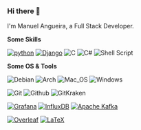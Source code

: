 ### Hi there 👋

I'm Manuel Angueira, a Full Stack Developer.

<!--Always looking for a challenge.-->

**Some Skills**

<!--[![python](https://img.shields.io/badge/python-★★★-lightgrey?labelColor=3776AB&logo=Python&style=for-the-badge&logoColor=white)](https://www.python.org/)-->
[![python](https://img.shields.io/badge/-Python-3670A0?labelColor=3776AB&logo=Python&style=for-the-badge&logoColor=FFDD54)](https://www.python.org/)
[![Django](https://img.shields.io/badge/-Django-092E20?logo=Django&style=for-the-badge&logoColor=white)](https://www.djangoproject.com/)
![C](https://img.shields.io/badge/-C-222222?logo=C&style=for-the-badge&logoColor=A8B9CC)
![C#](https://img.shields.io/badge/-C%23-512BD4?logo=C%23&style=for-the-badge&logoColor=white)
![Shell Script](https://img.shields.io/badge/shell_script-%23121011.svg?style=for-the-badge&logo=gnu-bash&logoColor=white)


**Some OS & Tools**

<!--![Linux](https://img.shields.io/badge/-Linux-FCC624?logo=Linux&style=for-the-badge&logoColor=black)-->
![Debian](https://img.shields.io/badge/-Debian-A81D33?logo=Debian&style=for-the-badge&logoColor=white)
![Arch](https://img.shields.io/badge/-Arch_Linux-10A0CC?logo=Arch-Linux&style=for-the-badge&logoColor=white)
![Mac_OS](https://img.shields.io/badge/-Mac_OS-999999?logo=Apple&style=for-the-badge&logoColor=white)
![Windows](https://img.shields.io/badge/-Windows-0078D6?logo=Windows&style=for-the-badge&logoColor=white)

![Git](https://img.shields.io/badge/-Git-F05032?logo=Git&style=for-the-badge&logoColor=white)
![Github](https://img.shields.io/badge/-Github-181717?logo=Github&style=for-the-badge&logoColor=white)
![GitKraken](https://img.shields.io/badge/-GitKraken-179287?logo=GitKraken&style=for-the-badge&logoColor=white)

[![Grafana](https://img.shields.io/badge/-Grafana-F46800?logo=Grafana&style=for-the-badge&logoColor=white)](https://grafana.com/)
[![InfluxDB](https://img.shields.io/badge/-InfluxDB-22ADF6?logo=InfluxDB&style=for-the-badge&logoColor=white)](https://www.influxdata.com/)
[![Apache Kafka](https://img.shields.io/badge/-Apache_Kafka-231f20?logo=Apache+Kafka&style=for-the-badge&locoColor=white)](https://kafka.apache.org/)

[![Overleaf](https://img.shields.io/badge/-Overleaf-47A141?logo=Overleaf&style=for-the-badge&logoColor=white)](https://www.overleaf.com/)
[![LaTeX](https://img.shields.io/badge/latex-%23008080.svg?style=for-the-badge&logo=latex&logoColor=white)](https://www.latex-project.org/)

<!--
**lmangueira/lmangueira** is a ✨ _special_ ✨ repository because its `README.md` (this file) appears on your GitHub profile.

Here are some ideas to get you started:

- 🔭 I’m currently working on ...
- 🌱 I’m currently learning ...
- 👯 I’m looking to collaborate on ...
- 🤔 I’m looking for help with ...
- 💬 Ask me about ...
- 📫 How to reach me: ...
- 😄 Pronouns: ...
- ⚡ Fun fact: ...
-->
